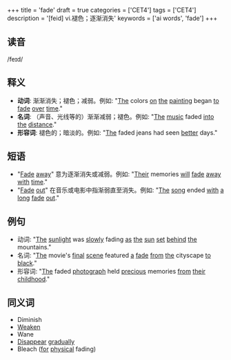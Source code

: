 +++
title = 'fade'
draft = true
categories = ['CET4']
tags = ['CET4']
description = '[feid] vi.褪色；逐渐消失'
keywords = ['ai words', 'fade']
+++

## 读音
/feɪd/

## 释义
- **动词**: 渐渐消失；褪色；减弱。例如: "[The](/post/the/) colors [on](/post/on/) [the](/post/the/) [painting](/post/painting/) began [to](/post/to/) [fade](/post/fade/) [over](/post/over/) [time](/post/time/)."
- **名词**: （声音、光线等的）渐渐减弱；褪色。例如: "[The](/post/the/) [music](/post/music/) faded [into](/post/into/) [the](/post/the/) [distance](/post/distance/)."
- **形容词**: 褪色的；暗淡的。例如: "[The](/post/the/) faded jeans had seen [better](/post/better/) days."

## 短语
- "[Fade](/post/fade/) [away](/post/away/)" 意为逐渐消失或减弱。例如: "[Their](/post/their/) memories [will](/post/will/) [fade](/post/fade/) [away](/post/away/) [with](/post/with/) [time](/post/time/)."
- "[Fade](/post/fade/) [out](/post/out/)" 在音乐或电影中指渐弱直至消失。例如: "[The](/post/the/) [song](/post/song/) ended [with](/post/with/) [a](/post/a/) [long](/post/long/) [fade](/post/fade/) [out](/post/out/)."

## 例句
- 动词: "[The](/post/the/) [sunlight](/post/sunlight/) was [slowly](/post/slowly/) fading [as](/post/as/) [the](/post/the/) [sun](/post/sun/) [set](/post/set/) [behind](/post/behind/) [the](/post/the/) mountains."
- 名词: "[The](/post/the/) movie's [final](/post/final/) [scene](/post/scene/) featured [a](/post/a/) [fade](/post/fade/) [from](/post/from/) [the](/post/the/) cityscape [to](/post/to/) [black](/post/black/)."
- 形容词: "[The](/post/the/) faded [photograph](/post/photograph/) held [precious](/post/precious/) memories [from](/post/from/) [their](/post/their/) [childhood](/post/childhood/)."

## 同义词
- Diminish
- [Weaken](/post/weaken/)
- Wane
- [Disappear](/post/disappear/) [gradually](/post/gradually/)
- Bleach ([for](/post/for/) [physical](/post/physical/) fading)
